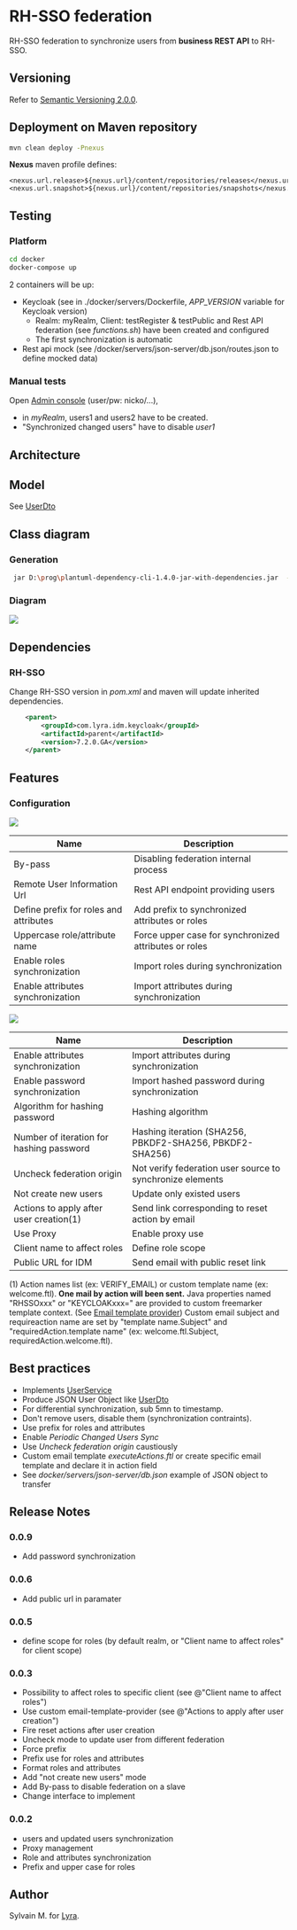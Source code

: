 # RH-SSO federation

RH-SSO federation to synchronize users from **business REST API** to RH-SSO. 

## Versioning

Refer to [Semantic Versioning 2.0.0](http://semver.org/).

## Deployment on Maven repository

 ```bash
 mvn clean deploy -Pnexus
 ```
**Nexus** maven profile defines:

    <nexus.url.release>${nexus.url}/content/repositories/releases</nexus.url.release>
    <nexus.url.snapshot>${nexus.url}/content/repositories/snapshots</nexus.url.snapshot>

## Testing

### Platform

```bash
cd docker
docker-compose up
```

2 containers will be up:

* Keycloak (see in ./docker/servers/Dockerfile, *APP_VERSION* variable for Keycloak version)
    * Realm: myRealm, Client: testRegister & testPublic  and Rest API federation (see *functions.sh*) have been created and configured
    * The first synchronization is automatic  
* Rest api mock  (see /docker/servers/json-server/db.json/routes.json to define mocked data)

### Manual tests

Open [Admin console](http://127.0.0.1:5080/auth/admin/) (user/pw: nicko/...), 

* in *myRealm*, users1 and users2 have to be created.
* "Synchronized changed users" have to disable *user1*


## Architecture

## Model

See [UserDto](./src/main/java/com/lyra/idm/keycloak/federation/model/UserDto.java)


## Class diagram

### Generation

```bash
 jar D:\prog\plantuml-dependency-cli-1.4.0-jar-with-dependencies.jar  -o h:\plantuml.txt -b D:\Developpement\archi\idm\rh-sso-federation\src -dp (?=.*\b(keycloak)\b)(?!.*\b(models)\b)(.+)
```

### Diagram 

![](./classDiagram.png)

## Dependencies

### RH-SSO

Change RH-SSO version in *pom.xml* and maven will update inherited dependencies.

```xml
    <parent>
        <groupId>com.lyra.idm.keycloak</groupId>
        <artifactId>parent</artifactId>
        <version>7.2.0.GA</version>
    </parent>
```

## Features

### Configuration

![](./federation1.png)

| Name                                      | Description                                               |
|---                                        |---                                                        |   
| By-pass                                   |Disabling federation internal process                      |
| Remote User Information Url               |Rest API endpoint providing users                          |
| Define prefix for roles and attributes    |Add prefix to synchronized attributes or roles             |
| Uppercase role/attribute name             |Force upper case for synchronized attributes or roles      |
| Enable roles synchronization              |Import roles during synchronization                        |
| Enable attributes synchronization         |Import attributes during synchronization                   |


![](./federation2.png)

| Name                                      | Description                                               |
|---                                        |---                                                        |   
| Enable attributes synchronization         |Import attributes during synchronization                   |
| Enable password synchronization           |Import hashed password during synchronization              |
| Algorithm for hashing password            |Hashing algorithm                                          |
| Number of iteration for hashing password  |Hashing iteration (SHA256, PBKDF2-SHA256, PBKDF2-SHA256)   | 
| Uncheck federation origin                 |Not verify federation user source to synchronize elements  |
| Not create new users                      |Update only existed users                                  |
| Actions to apply after user creation(1)   |Send link corresponding to reset action by email           |
| Use Proxy                                 |Enable proxy use                                           |    
| Client name to affect roles               |Define role scope                                          |    
| Public URL for IDM                        |Send email with public reset link                          |    
                                        
(1) Action names list (ex: VERIFY_EMAIL) or custom template name (ex: welcome.ftl). **One mail by action will been sent.**
Java properties named "RHSSOxxx" or "KEYCLOAKxxx=" are provided to custom freemarker template context. (See [Email template provider](https://git.lbg.office.fr.lyra/idm/rh-sso-email-template-provider))
Custom email subject and requireaction name are set by "template name.Subject" and "requiredAction.template name" (ex: welcome.ftl.Subject, requiredAction.welcome.ftl).

## Best practices

* Implements [UserService](./src/main/java/com/lyra/idm/keycloak/federation/api/user/UserService.java)
* Produce JSON User Object like [UserDto](./src/main/java/com/lyra/idm/keycloak/federation/model/UserDto.java)
* For differential synchronization, sub 5mn to timestamp. 
* Don't remove users, disable them (synchronization contraints).
* Use prefix for roles and attributes
* Enable *Periodic Changed Users Sync*
* Use *Uncheck federation origin* caustiously
* Custom email template *executeActions.ftl* or create specific email template and declare it in action field
* See *docker/servers/json-server/db.json* example of JSON object to transfer

## Release Notes

### 0.0.9

* Add password synchronization

### 0.0.6

* Add public url in paramater

### 0.0.5

* define scope for roles (by default realm, or "Client name to affect roles" for client scope)

### 0.0.3

* Possibility to affect roles to specific client (see @"Client name to affect roles")
* Use custom email-template-provider (see @"Actions to apply after user creation")
* Fire reset actions after user creation
* Uncheck mode to update user from different federation
* Force prefix
* Prefix use for roles and attributes
* Format roles and attributes
* Add "not create new users" mode
* Add By-pass to disable federation on a slave
* Change interface to implement

### 0.0.2

* users and  updated users synchronization
* Proxy management
* Role and attributes synchronization
* Prefix and upper case for roles

## Author

Sylvain M. for [Lyra](https://lyra.com).

